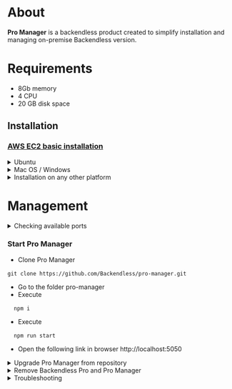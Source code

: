 # About
**Pro Manager** is a backendless product created to simplify installation and managing on-premise Backendless version.

# Requirements
- 8Gb memory
- 4 CPU
- 20 GB disk space

## Installation
### [AWS EC2 basic installation](./Doc/aws-ec2-basic.md)

<details>
<summary>Ubuntu</summary>
The following way of installation should work for any Debian-based OS.

Open terminal and execute the following command
```
curl -o- https://raw.githubusercontent.com/Backendless/pro-manager/main/install-ubuntu.sh  | bash -s -- main
```

At the end, Pro Manager will be available in a browser by the following link `http://<your-ip>:5050`.

The following steps will be done during the installation:
- `bl-pro-manager` user will be created
- installed node v14.18.2
- installed k3s without traefik
- installed ingress-nginx
- current project cloned to the following folder `/home/bl-pro-manager/pro-manager`
- created service `pro-manager.service`

Pro Manager will be automatically started. To stop/start/restart use `systemctl`.
```
sudo systemctl start pro-manager.service
sudo systemctl restart pro-manager.service
sudo systemctl stop pro-manager.service
sudo systemctl status pro-manager.service
```

To get Pro Manager logs use `journalctl` 
```
journalctl -u pro-manager.service -f
```
</details>

<details>
<summary>Mac OS / Windows</summary>

- Install Docker desktop https://www.docker.com/products/docker-desktop/
- Go to preference and enable kubernetes ![img_1.png](Doc/img/mac-os-enable-k8s.png)
- Make sure kubectl is available and works in terminal
```
ksv510@Sergeys-MacBook-Pro ~ % kubectl get nodes
NAME             STATUS   ROLES           AGE    VERSION
docker-desktop   Ready    control-plane   117d   v1.24.2
```

- Install ingress https://kubernetes.github.io/ingress-nginx/deploy/#quick-start
```
kubectl apply -f https://raw.githubusercontent.com/kubernetes/ingress-nginx/controller-v1.5.1/deploy/static/provider/cloud/deploy.yaml
```
- Install cert-manager
```
kubectl apply -f https://github.com/cert-manager/cert-manager/releases/download/v1.12.0/cert-manager.yaml
```
- Follow instructions to [start Pro Manager](#start-pro-manager) 
</details>

<details>
<summary>Installation on any other platform</summary>  

- Install node v14.18.2
  ```
  curl -o- https://raw.githubusercontent.com/nvm-sh/nvm/v0.39.1/install.sh | bash \
    && source ~/.bashrc \
    && nvm install v14.18.2
  ```
- Install k3s 
  ```
    curl -sfL https://get.k3s.io | sh - \
     && mkdir ~/.kube \
     && echo "export KUBECONFIG=~/.kube/config" >> ~/.bashrc \
     && source ~/.bashrc \
     && sudo k3s kubectl config view --raw > "$KUBECONFIG"
     && kubectl get nodes
    ```
 - Make sure that you have access to kubectl. Execute `kubectl get nodes`. The result should as the following:
    ```
    sergey.kukurudzyak@dev-k3s:~/pro-manager$ kubectl get nodes
    NAME                         STATUS   ROLES                  AGE   VERSION
    dev-k3s.us.backendless.com   Ready    control-plane,master   19h   v1.24.3+k3s1
    ```
  - Install ingress https://kubernetes.github.io/ingress-nginx/deploy/#quick-start
```
kubectl apply -f https://raw.githubusercontent.com/kubernetes/ingress-nginx/controller-v1.5.1/deploy/static/provider/cloud/deploy.yaml
```
  - Install cert-manager
```
kubectl apply -f https://github.com/cert-manager/cert-manager/releases/download/v1.12.0/cert-manager.yaml
```
- Follow instructions to [start Pro Manager](#start-pro-manager)
</details>  

# Management
  <details>
<summary>Checking available ports</summary>
 
Make sure the following ports are available for you:

- 5050  - Pro manager web
- 5051  - Pro manager web socket
- 32300 - API
- 32400 - Web console
- 32600 - Consul( configuration values )
</details>
  
### Start Pro Manager
- Clone Pro Manager
```
git clone https://github.com/Backendless/pro-manager.git
```
- Go to the folder pro-manager
- Execute 
```
  npm i
  ```
- Execute 
```
  npm run start
  ```
- Open the following link in browser http://localhost:5050

<details>
<summary>Upgrade Pro Manager from repository</summary>
  
### Upgrade Pro Manager
1. Stop Pro Manager
2. Goto `pro-manager` folder for example on ubuntu it is `/home/bl-pro-manager/pro-manager`
3. Execute `git pull` command
4. Execute `npm i`
5. Start Pro Manager
</details>   

  <details>
<summary>Remove Backendless Pro and Pro Manager</summary>

### Remove Backendless Pro
```
curl -X DELETE 'http://localhost:5050/services/install/delete' \
--header 'Content-Type: application/json' \
--header 'Cookie: auth-token=<auth-token>'
```
### Remove Pro Manager in Ubuntu
For ubuntu call the following commands:
```
sudo systemctl stop pro-manager
```
```
sudo deluser --remove-home bl-pro-manager
```
</details>

<details>
<summary>Troubleshooting</summary>

[Ingress](Doc/ingress-troubleshooting.md)
</details>
